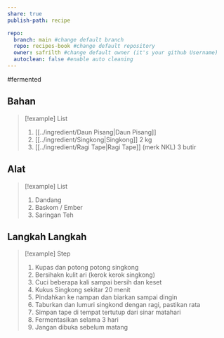```yaml
---
share: true
publish-path: recipe

repo:
  branch: main #change default branch 
  repo: recipes-book #change default repository
  owner: safrilth #change default owner (it's your github Username)
  autoclean: false #enable auto cleaning
---
```

#fermented 
## Bahan

> [!example] List
> 1. [[../ingredient/Daun Pisang|Daun Pisang]]
> 2. [[../ingredient/Singkong|Singkong]] 2 kg
> 3. [[../ingredient/Ragi Tape|Ragi Tape]] (merk NKL) 3 butir

## Alat

> [!example] List
> 1. Dandang
> 2. Baskom / Ember
> 3. Saringan Teh

## Langkah Langkah

> [!example] Step
> 1. Kupas dan potong potong singkong
> 2. Bersihakn kulit ari (kerok kerok singkong)
> 3. Cuci beberapa kali sampai bersih dan keset
> 4. Kukus Singkong sekitar 20 menit
> 5. Pindahkan ke nampan dan biarkan sampai dingin
> 6. Taburkan dan lumuri singkond dengan ragi, pastikan rata
> 7. Simpan tape di tempat tertutup dari sinar matahari
> 8. Fermentasikan selama 3 hari
> 9. Jangan dibuka sebelum matang


